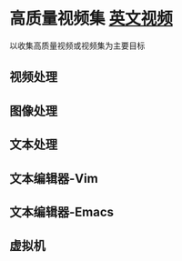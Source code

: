 # 高质量视频集 [英文视频](./README.md)


以收集高质量视频或视频集为主要目标



## 视频处理




## 图像处理




## 文本处理



## 文本编辑器-Vim



## 文本编辑器-Emacs



## 虚拟机














